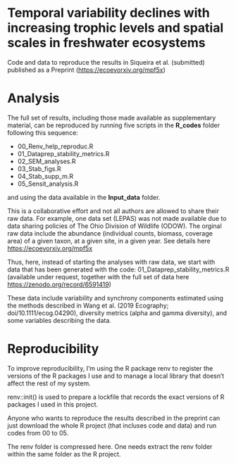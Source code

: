 # Temporal variability declines with increasing trophic levels and spatial scales in freshwater ecosystems

Code and data to reproduce the results in Siqueira et al. (submitted) published as a Preprint (https://ecoevorxiv.org/mpf5x)

# Analysis

The full set of results, including those made available as supplementary material, can be reproduced by running five scripts in the **R_codes** folder following this sequence:

- 00_Renv_help_reproduc.R
- 01_Dataprep_stability_metrics.R 
- 02_SEM_analyses.R
- 03_Stab_figs.R
- 04_Stab_supp_m.R
- 05_Sensit_analysis.R

and using the data available in the **Input_data** folder.

This is a collaborative effort and not all authors are allowed to share their raw data. For example, one data set (LEPAS) was not made available due to data sharing policies of The Ohio Division of Wildlife (ODOW). The orginal raw data include the abundance (individual counts, biomass, coverage area) of a given taxon, at a given site, in a given year. See details here https://ecoevorxiv.org/mpf5x

Thus, here, instead of starting the analyses with raw data, we start with data that has been generated with the code: 01_Dataprep_stability_metrics.R (available under request, together with the full set of data here https://zenodo.org/record/6591419)

These data include variability and synchrony components estimated using the methods described in Wang et al. (2019 Ecography; doi/10.1111/ecog.04290), diversity metrics (alpha and gamma diversity), and some variables describing the data. 

# Reproducibility

To improve reproducibility, I’m using the R package renv to register the versions of the R packages I use and to manage a local library that doesn’t affect the rest of my system. 

renv::init() is used to prepare a lockfile that records the exact versions of R packages I used in this project.

Anyone who wants to reproduce the results described in the preprint can just download the whole R project (that incluses code and data) and run codes from 00 to 05. 

The renv folder is compressed here. One needs extract the renv folder within the same folder as the R project.
